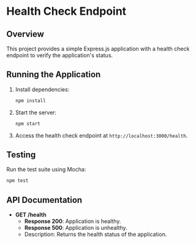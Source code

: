 # Health Check Endpoint

## Overview
This project provides a simple Express.js application with a health check endpoint to verify the application's status.

## Running the Application

1. Install dependencies:
   ```bash
   npm install
   ```

2. Start the server:
   ```bash
   npm start
   ```

3. Access the health check endpoint at `http://localhost:3000/health`.

## Testing

Run the test suite using Mocha:

```bash
npm test
```

## API Documentation

- **GET /health**
  - **Response 200**: Application is healthy.
  - **Response 500**: Application is unhealthy.
  - Description: Returns the health status of the application.

